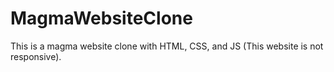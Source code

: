 # MagmaWebsiteClone
This is a magma website clone with HTML, CSS, and JS (This website is not responsive).
